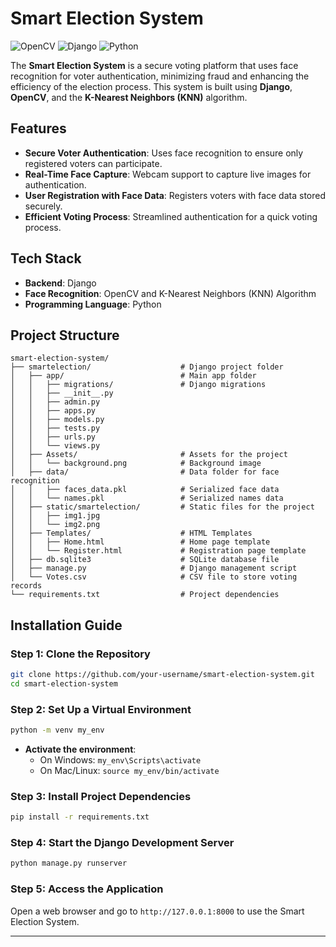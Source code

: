# Smart Election System

![OpenCV](https://img.shields.io/badge/OpenCV-4.x-blue) ![Django](https://img.shields.io/badge/Django-3.x-green) ![Python](https://img.shields.io/badge/Python-3.x-yellow)

The **Smart Election System** is a secure voting platform that uses face recognition for voter authentication, minimizing fraud and enhancing the efficiency of the election process. This system is built using **Django**, **OpenCV**, and the **K-Nearest Neighbors (KNN)** algorithm.

## Features

- **Secure Voter Authentication**: Uses face recognition to ensure only registered voters can participate.
- **Real-Time Face Capture**: Webcam support to capture live images for authentication.
- **User Registration with Face Data**: Registers voters with face data stored securely.
- **Efficient Voting Process**: Streamlined authentication for a quick voting process.

## Tech Stack

- **Backend**: Django
- **Face Recognition**: OpenCV and K-Nearest Neighbors (KNN) Algorithm
- **Programming Language**: Python

## Project Structure

```plaintext
smart-election-system/                       
├── smartelection/                    # Django project folder
│   ├── app/                          # Main app folder
│   │   ├── migrations/               # Django migrations
│   │   ├── __init__.py
│   │   ├── admin.py
│   │   ├── apps.py
│   │   ├── models.py
│   │   ├── tests.py
│   │   ├── urls.py
│   │   └── views.py
│   ├── Assets/                       # Assets for the project
│   │   └── background.png            # Background image
│   ├── data/                         # Data folder for face recognition
│   │   ├── faces_data.pkl            # Serialized face data
│   │   └── names.pkl                 # Serialized names data
│   ├── static/smartelection/         # Static files for the project
│   │   ├── img1.jpg
│   │   └── img2.png
│   ├── Templates/                    # HTML Templates
│   │   ├── Home.html                 # Home page template
│   │   └── Register.html             # Registration page template
│   ├── db.sqlite3                    # SQLite database file
│   ├── manage.py                     # Django management script
│   └── Votes.csv                     # CSV file to store voting records
└── requirements.txt                  # Project dependencies
```

## Installation Guide

### Step 1: Clone the Repository

```bash
git clone https://github.com/your-username/smart-election-system.git
cd smart-election-system
```

### Step 2: Set Up a Virtual Environment

```bash
python -m venv my_env
```

- **Activate the environment**:
  - On Windows: `my_env\Scripts\activate`
  - On Mac/Linux: `source my_env/bin/activate`

### Step 3: Install Project Dependencies

```bash
pip install -r requirements.txt
```


### Step 4: Start the Django Development Server

```bash
python manage.py runserver
```

### Step 5: Access the Application

Open a web browser and go to `http://127.0.0.1:8000` to use the Smart Election System.

---
